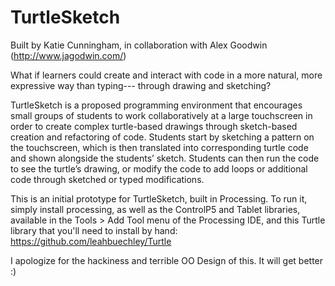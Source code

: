 # TurtleSketch
Built by Katie Cunningham, in collaboration with Alex Goodwin (http://www.jagodwin.com/)
 
What if learners could create and interact with code in a more natural, more expressive way than typing--- 
through drawing and sketching?

TurtleSketch is a proposed programming environment that encourages small groups of students to work collaboratively at a 
large touchscreen in order to create complex turtle-based drawings through sketch-based creation and refactoring of code. 
Students start by sketching a pattern on the touchscreen, which is then translated into corresponding turtle code and shown 
alongside the students’ sketch. Students can then run the code to see the turtle’s drawing, or modify the code to add loops or 
additional code through sketched or typed modifications.

This is an initial prototype for TurtleSketch, built in Processing. To run it, simply install processing, as well as the 
ControlP5 and Tablet libraries, available in the Tools > Add Tool menu of the Processing IDE, and this Turtle library that 
you'll need to install by hand: https://github.com/leahbuechley/Turtle

I apologize for the hackiness and terrible OO Design of this. It will get better :)
